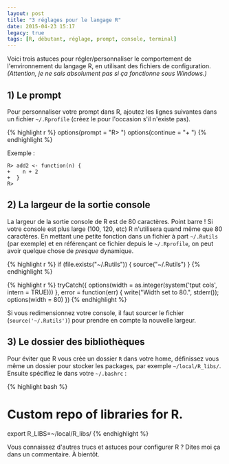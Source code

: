 ```yaml
---
layout: post
title: "3 réglages pour le langage R"
date: 2015-04-23 15:17
legacy: true
tags: [R, débutant, réglage, prompt, console, terminal]
---
```




Voici trois astuces pour régler/personnaliser le comportement de
l'environnement du langage R, en utilisant des fichiers de configuration.
*(Attention, je ne sais absolument pas si ça fonctionne sous Windows.)*

## 1) Le prompt

Pour personnaliser votre prompt dans R, ajoutez les lignes suivantes dans un
fichier `~/.Rprofile` (créez le pour l'occasion s'il n'existe pas).

{% highlight r %}
options(prompt = "R> ")
options(continue = "+  ")
{% endhighlight %}

Exemple :

    R> add2 <- function(n) {
    +    n + 2
    +  }
    R> 

<!-- more -->

## 2) La largeur de la sortie console

La largeur de la sortie console de R est de 80 caractères. Point barre !
Si votre console est plus large (100, 120, etc) R n'utilisera quand même que
80 caractères. En mettant une petite fonction dans un fichier à part
`~/.Rutils` (par exemple) et en référençant ce fichier depuis le `~/.Rprofile`,
on peut avoir quelque chose de *presque* dynamique.

{% highlight r %}
if (file.exists("~/.Rutils")) {
  source("~/.Rutils")
}
{% endhighlight %}

{% highlight r %}
tryCatch({
  options(width = as.integer(system('tput cols', intern = TRUE)))
}, error = function(err) {
  write("Width set to 80.", stderr());
  options(width = 80)
})
{% endhighlight %}

Si vous redimensionnez votre console, il faut sourcer le fichier
(`source('~/.Rutils')`) pour prendre en compte la nouvelle largeur.

## 3) Le dossier des bibliothèques

Pour éviter que R vous crée un dossier `R` dans votre home, définissez vous
même un dossier pour stocker les packages, par exemple `~/local/R_libs/`.
Ensuite spécifiez le dans votre `~/.bashrc`&nbsp;:

{% highlight bash %}
# Custom repo of libraries for R.
export R_LIBS=~/local/R_libs/
{% endhighlight %}

Vous connaissez d'autres trucs et astuces pour configurer R ? Dites moi ça dans
un commentaire. À bientôt.


